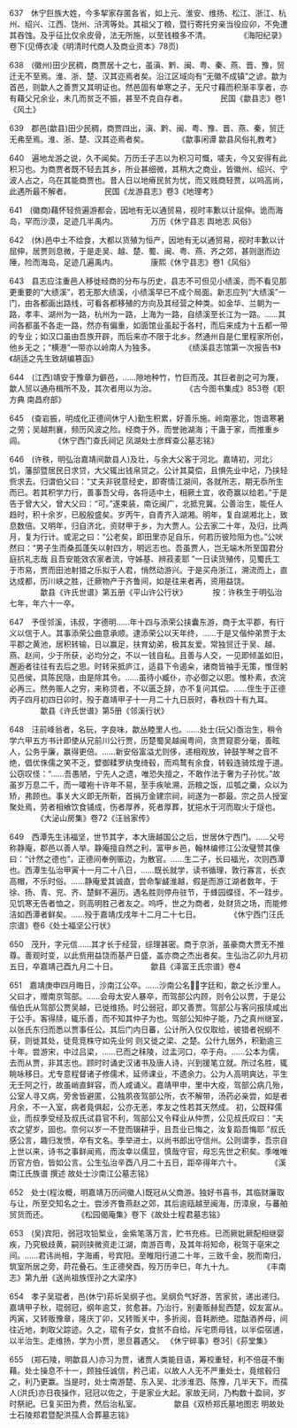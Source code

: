 <!-- { "loadSidebar": true } -->
637　休宁巨族大姓，今多挈家存匿各省，如上元、淮安、维扬、松江、浙江、杭州、绍兴、江西、饶州、浒湾等处。其祖父丁粮，暨行寄托穷亲当役应卯，不免遭其吞蚀。及乎征比仅余皮骨，法无所施，以至钱粮多不清。
　　　　《海阳纪录》卷下(见傅衣凌《明清时代商人及商业资本》78页)

638　(徽州)田少民稠，商贾居十之七，虽滇、黔、闽、粤、秦、燕、晋、豫，贸迁无不至焉。淮、浙、楚、汉其迩焉者矣。沿江区域向有“无徽不成镇”之谚。歙为首邑，则歙人之善贾又其明证也。然邑固有单寒之子，无尺寸藉而积渐丰享者，亦有藉父兄余业，未几而贫乏不振，甚至不克自存者。
　　　　民国《歙县志》卷1《风土》

639　郡邑(歙县)田少民稠，商贾四出，滇、黔、闽、粤、豫、晋、燕、秦，贸迁无弗至焉。淮、浙、楚、汉其迩焉者矣。
　　　　《歙事闲谭 歙县风俗礼教考》

640　遍地龙游之说，久不闻矣。万历壬子志以为积习可慨，嗟夫，今又安得有此积习也。为商贾者既不轻去其乡，所业甚细微，其稍大之商业，皆徽州、绍兴、宁波人占之，乌在其能商贾也。昔人日以地瘠民贫为忧，而又贱商轻贾，以呜高尚，此遇所最不解者。
　　　　民国《龙游县志》卷3《地理考》

641　(徽商)藉怀轻赀遍游都会，因地有无以通贸易，视时丰歉以计屈伸。诡而海岛，罕而沙漠，足迹几半禹内。
　　　　万历《休宁县志 舆地志 风俗》

642　(休)邑中土不给食，大都以货殖为恒产，因地有无以通贸易，视时丰歉以计屈伸，居贾则息微，于是走吴、越、楚、蜀、闽、粤、燕、齐之郊，甚则逖而边陲，险而海岛，足迹几遍禹内。
　　　　康熙《休宁县志》卷1《风俗》

643　县志应注重邑人移徙经商的分布与历史，县志不可但见小绩溪，而不看见那更重要的“大绩溪”，若无那大绩溪，小绩溪早已不成个局面。新志应列“大绩溪”一门，由各都画出路线，可看各都移殖的方向及其经营之种类。如金华、兰朝为一路，孝丰、湖州为一路，杭州为一路，上海为一路，自绩溪至长江为一路。……其间各都虽不各走一路，然亦有偏重，如面馆业虽起于各村，而后来成为十五都一带的专业；如汉口虽由吾族开辟，而后来亦不限于北乡。然通州自是仁里程家所创，他乡无之；“横港”一带亦以岭南人为独多。
　　　　《绩溪县志馆第一次报告书》《胡适之先生致胡编篡函》

644　(江西)靖安于豫章为僻邑，……隙地种竹，竹巨而茂。其巨者剖之可为篾，歙人贸以通舟楫所不及，其次者用以为治。
　　　　《古今图书集成》853卷《职方典 南昌府部》

645　(查岩振，明成化正德间休宁人)勤生积累，好善乐施。岭南塞北，饱谙寒暑之劳；吴越荆襄，频历风波之险。经商于外，而誉驰湖海；干蛊于家，而推重乡闾。
　　　　《休宁西门查氏祠记 凤湖处士彦辉查公墓志铭》

646　(许秩，明弘治嘉靖间歙县人)及壮，与余大父客于河北。嘉靖初，河北氵饥，藩邸暨居民日求贷，大父辄出钱帛贷之。公计其莫偿，且惧先业中圮，乃挟轻赀求去。归谓伯父曰：“丈夫非锐意经史，即寄情江湖间，各就所志，期无忝所生而已。若其积学力行，善事吾父母，各将适中土，相厥土宜，收奇赢以给若。”于是告于曾大父，曾大父曰：“可。”遂束装，南讫闽广，北抵兖冀。公善治生，能任人趋时，积十余岁，已殷殷盛矣。岁丙午，自青齐入湖湘。明年，复自湖湘北上，致息数倍。又明年，归自济北，资财甲于乡，为大贾人。公去家二十年，及归，比两月，复为行计。或泥之曰：“公老矣，即田里亦足自乐，何若历彼险阻为也。”公吠然曰：“男子生而桑孤蓬矢以射四方，明远志也。吾虽贾人，岂无端木所至国君分庭抗礼志哉 且吾安能效农家者流，守姊基、辨菽麦耶 ”一日读货殖传，见蜀氏工于市易，贾而田池射猎之乐拟于人君，悄然动游兴。于是买舟浙江，溯流而上，直达成都，历川峡之胜，迁厥物产于齐鲁间，如是往来者再，资用益饶。
　　　　歙县《许氏世谱》第五册《平山许公行状》
　　　按：许秩生于明弘治七年，年六十一卒。

647　予侄邻溪，讳叔，字德明……年十四与添荣公挟囊东游，商于太平郡，有行义以信于人。其事添荣公曲意承顺。逮添荣公以天年终，……于是又偕仲弟贾于太平郡之黄池，居积转输，日以赢足，扶育幼弟，极其友爱。常独贸迁于吴、越、燕、赵间，少于所获，必均分之，不以一钱自私。且善与人交，一见即倾盖如旧，邂逅者往往有去后之思。时转采抵庐江，适县下令遏籴，诸商皆袖手无策，惟侄躬见邑侯，具陈民隐，由是除其令。……虽待小臧仆，亦必御之以恩。惟朴素，衣浣必再三。然务赈人之穷，来称贷者，不以匮乏辞，亦不复问其偿。……侄生于正德丙子四月初四日卯时，殁于嘉靖甲子十一月二十九日辰时，春秋四十有九耳。
　　　　歙县《许氏世谱》第5册《邻溪行状》

648　汪前峰翁者，名玩，字良味，歙丛睦里人也。……处士(玩父)亟治生，稍令学六甲五方书计即使从兄前川公行贾，历楚蜀吴越闽粤间，贪贾窥窬分毫，善眩人，公务乎廉，赢得更倍。……新安俗富溢尤则侈，递相观放，钟鼓竽琴之音不绝，倡优侏儒之笑不乏，嬖御糅罗纨曳绮毂，而鸡鹜有余食，转毂连骑炫煌于道。公窃叹怪：“……吾愚陋，宁先人之遗，唯恐失擅之，不敢作法于奢为子孙忧。”故虽岁万息二千，而一嚯袍十许年不易，至手疾呲溯，沥粮之饭，瓜瓠之羹，众以为矫，弗顾也。事关大义即无所靳，首捐万金建宗祠，祠遂为一郡最。宗之员人授室聚处焉，劳者相飨饮食铺成，伤者厚养，死者厚葬，犹挹水于河而取火于燧也。
　　　　《大泌山房集》卷72《汪翁家传》

649　西潭先生讳福坚，世节其字，本大唐越国公之后，世居休宁西门。……父号称静庵，郡邑以善人举。静庵擅自然之利，富甲乡邑，翰林编修江公汝璧赞其像曰：“计然之德也”，正德间奉例赈边，为散官。……生二子，长曰福光，次则西潭也。西潭生弘治甲寅十一月二十八日，……既长就学，读书循理，敦行寡言，长衣高帽，不乐时俗。……静庵爱其诚直，尝命掣鹾淮越，假是而游江湖者数年，于徐、扬、青、兖、齐、楚鲜不遍历。遇名胜则停舟驻节，于蜂园蝶径，不一跬步。见饥寒无告者恤之，则高明胜己者友之。呜呼，世之为商者，处财货之场，而能修洁如西潭者鲜矣。……殁于嘉靖戊戌年十二月二十七日。
　　　　《休宁西门汪氏宗谱》卷6《处士福坚公行状》

650　茂升，字元信……其才长于经营，综理甚密。商于京浙，虽豪商大贾无不推尊。善观时变，以此赀用益饶而基产日盛，盖亦商之杰出者矣。生弘治乙卯九月初五日，卒嘉靖己酉九月二十日。
　　　　歙县《泽富王氏宗谱》卷4

651　嘉靖庚申四月晦日，沙南江公卒。……沙南公名，字廷和，歙之长沙里人。父曰才，赠南京驾部。……会母太安人暴卒，而驾部公内顾，则令公以贾，于是公偕伯氏从驾部公贾吴越，已徙维扬。时公弱冠，即又善贾。驾部公与客问报牍咸出于公手。客得牍，辄乐善，而不知其仲子为也。驾部公知仲子能，乃之真州继室，以张氏东归而悉以贾事任公。其后门内日蕃，公计所入仅仅取给，彼猎者祝纲不获，则徙其处，徒竞竞株守如先业何 则又徙之梁、之楚。公什九居外，积勤逾三十年。尝游宋，中过吕梁，……已而之秣陵，过孟河口，卒于舟。……公本为儒，去而从贾，非其志也。顾时时诵史汉诸书及唐人诗，兴到援笔立就。所过名胜，辄眺咏移日。尤专意程督诸子修儒术，延师课业，不遗余力。公为人高明爽达，平生无壬阿之行，故虽峭直鲜容，而人咸诵义。嘉靖甲申，里中大疫，驾部公病几殆，公室人寻又病，旁舍皆避匿，公独夙夜驾部公所，衣不解带，汤药必亲尝，如是者月余，不一入室，病者竟俱起，公亦无恙，孝友之性若其天然成。
初，公既释儒业，而叔季受经及叔氏试县官不利，驾部公又令释业从仲贾，公见叔氏叹曰：“夫农之望岁，固也。奈何以岁一不登而辍耕乎，且吾业已悔之，汝复蹈吾悔耶 ”叔氏感公言，趣归发愤，卒有文名。季举进士，以尚书郎出守信州。公则谓季，吾宗自上世以来，诗书之事鲜闻焉，而汝幸以儒显，慎哉守官，母忘先世之积矣。季唯唯历官方伯，皆如公言。公生弘治辛酉八月二十五日，距卒得年六十。
　　　　《溪南江氏族谱 撰述 故处士沙南江公墓志铭》

652　处士(程汝概，明嘉靖万历间徽人)既冠从父商游。独好书喜书，其临财廉取与让，所至交知名之士。尝涉齐鲁燕赵之郊，其后逾瓯越至闽海，历漳泉，与蕃舶贸货而还。
　　　　《松园偈庵集》卷下《故处士程君墓志铭》

653　(吴)宾阳，弱冠攻铅椠业，金紫笔落万言，贮书充栋。已而厥妣厥配相继婴疾，乃究极歧黄，嗣则挟微资走江湖，南游百粤，及其年将知命，税驾于亳宋之间。……君讳尚相，字海甫，号宾阳。至睢阳行道二十年，三致千金，脱而南归，筑室所居之旁，莳花叠石。生正德癸酉，殁万历辛巳，年九十九。
　　　　《丰南志》第九册《送尚祖族侄孙之大梁序》

654　孝子吴琨者，邑(休宁)荪圻吴纲子也。吴纲负气好游，苦家贫，递出递归。嘉靖甲子秋，琨弱冠，纲年逾艾，贫愈甚。乃治行，别妻贩赫髭西楚，奴友富从。丙寅，又转贩豫章，隆庆丁卯，又转贩关中，多折阅，音耗断绝。琨酤酒养母，间往近地，刺取父踪迹。久之，琨有子女，食贫不自给。斥宅质母钱，以半偿宿逋，以半治生。走维扬，学为小贾，思旦暮遇父。
《休宁碎事》卷3引《荪堂集》

655　(郑石陵，明歙县人)亦习为贾，诸贾人类能目语，筹校重轻，利不倍蓰不衡藉。处士操息不十一，顾独任诚信，矜己诺，以故人人无不严重处士，竟绾毂归之，利乃更赢。当是时，处士南游楚、东入吴、北涉淮泗、陈豫，几半天下。而孺人(洪氏)亦日夜操作，冠冠以佐之，于是家业大起。家故无祠，乃构数十盈祠，岁时祭祀。已复买田为费，然后治私室。
　　　　歙县《双桥郑氏墓地图志 明故处士石陵郑君暨配洪孺人合葬墓志铭》

